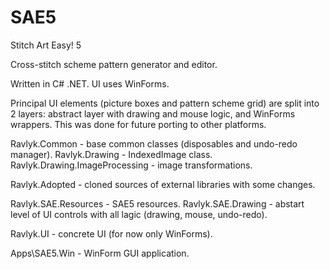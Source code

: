 # SAE5
Stitch Art Easy! 5

Cross-stitch scheme pattern generator and editor.

Written in C# .NET.
UI uses WinForms.

Principal UI elements (picture boxes and pattern scheme grid) are split into 2 layers:
abstract layer with drawing and mouse logic, and WinForms wrappers.
This was done for future porting to other platforms.

Ravlyk.Common - base common classes (disposables and undo-redo manager).
Ravlyk.Drawing - IndexedImage class.
Ravlyk.Drawing.ImageProcessing - image transformations.

Ravlyk.Adopted - cloned sources of external libraries with some changes.

Ravlyk.SAE.Resources - SAE5 resources.
Ravlyk.SAE.Drawing - abstart level of UI controls with all lagic (drawing, mouse, undo-redo).

Ravlyk.UI - concrete UI (for now only WinForms).

Apps\SAE5.Win - WinForm GUI application.
